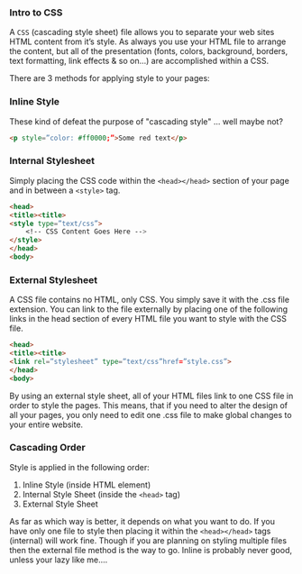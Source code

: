 ### Intro to CSS
A `CSS` (cascading style sheet) file allows you to separate your web sites HTML content from it’s style. 
As always you use your HTML file to arrange the content, but all of the presentation (fonts, colors, 
background, borders, text formatting, link effects & so on…) are accomplished within a CSS.

There are 3 methods for applying style to your pages:

### Inline Style
These kind of defeat the purpose of "cascading style" ... well maybe not?

```html
<p style=”color: #ff0000;”>Some red text</p>
```

### Internal Stylesheet
Simply placing the CSS code within the `<head></head>` section of your page and in between a `<style>` tag.

```html
<head>
<title><title>
<style type=”text/css”>
    <!-- CSS Content Goes Here -->
</style>
</head>
<body>
```

### External Stylesheet
A CSS file contains no HTML, only CSS. You simply save it with the .css file extension. You can link to the file 
externally by placing one of the following links in the head section of every HTML file you want to style with the CSS file.

```html
<head>
<title><title>
<link rel=”stylesheet” type=”text/css”href=”style.css”>
</head>
<body>
```

By using an external style sheet, all of your HTML files link to one CSS file in order to style the pages. 
This means, that if you need to alter the design of all your pages, you only need to edit one .css file to make 
global changes to your entire website.


### Cascading Order

Style is applied in the following order:

1. Inline Style (inside HTML element)
2. Internal Style Sheet (inside the `<head>` tag)
3. External Style Sheet

As far as which way is better, it depends on what you want to do. If you have only one file to style then placing it 
within the `<head></head>` tags (internal) will work fine. Though if you are planning on styling multiple files then the
external file method is the way to go. Inline is probably never good, unless your lazy like me....

